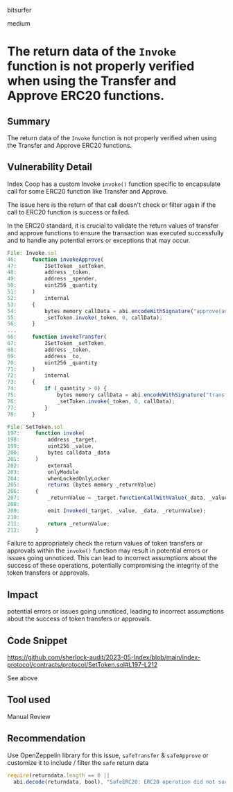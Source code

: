 bitsurfer

medium

# The return data of the `Invoke` function is not properly verified when using the Transfer and Approve ERC20 functions.

## Summary

The return data of the `Invoke` function is not properly verified when using the Transfer and Approve ERC20 functions.

## Vulnerability Detail

Index Coop has a custom Invoke `invoke()` function specific to encapsulate call for some ERC20 function like Transfer and Approve.

The issue here is the return of that call doesn't check or filter again if the call to ERC20 function is success or failed.

In the ERC20 standard, it is crucial to validate the return values of transfer and approve functions to ensure the transaction was executed successfully and to handle any potential errors or exceptions that may occur.

```js
File: Invoke.sol
46:     function invokeApprove(
47:         ISetToken _setToken,
48:         address _token,
49:         address _spender,
50:         uint256 _quantity
51:     )
52:         internal
53:     {
54:         bytes memory callData = abi.encodeWithSignature("approve(address,uint256)", _spender, _quantity);
55:         _setToken.invoke(_token, 0, callData);
56:     }
...
66:     function invokeTransfer(
67:         ISetToken _setToken,
68:         address _token,
69:         address _to,
70:         uint256 _quantity
71:     )
72:         internal
73:     {
74:         if (_quantity > 0) {
75:             bytes memory callData = abi.encodeWithSignature("transfer(address,uint256)", _to, _quantity);
76:             _setToken.invoke(_token, 0, callData);
77:         }
78:     }

File: SetToken.sol
197:     function invoke(
198:         address _target,
199:         uint256 _value,
200:         bytes calldata _data
201:     )
202:         external
203:         onlyModule
204:         whenLockedOnlyLocker
205:         returns (bytes memory _returnValue)
206:     {
207:         _returnValue = _target.functionCallWithValue(_data, _value);
208:
209:         emit Invoked(_target, _value, _data, _returnValue);
210:
211:         return _returnValue;
212:     }
```

Failure to appropriately check the return values of token transfers or approvals within the `invoke()` function may result in potential errors or issues going unnoticed. This can lead to incorrect assumptions about the success of these operations, potentially compromising the integrity of the token transfers or approvals.

## Impact

potential errors or issues going unnoticed, leading to incorrect assumptions about the success of token transfers or approvals.

## Code Snippet

https://github.com/sherlock-audit/2023-05-Index/blob/main/index-protocol/contracts/protocol/SetToken.sol#L197-L212

See above

## Tool used

Manual Review

## Recommendation

Use OpenZeppelin library for this issue, `safeTransfer` & `safeApprove` or customize it to include / filter the `safe` return data

```js
require(returndata.length == 0 ||
  abi.decode(returndata, bool), "SafeERC20: ERC20 operation did not succeed");
```
